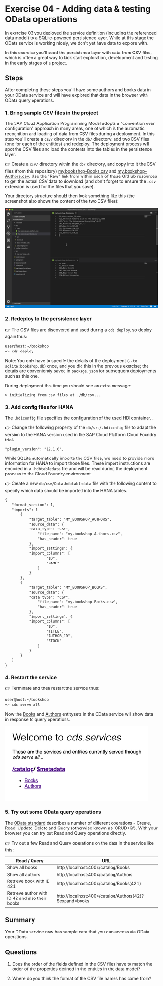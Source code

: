 # Exercise 04 - Adding data & testing OData operations

In [exercise 03](../03/) you deployed the service definition (including the referenced data model) to a SQLite-powered persistence layer. While at this stage the OData service is working nicely, we don't yet have data to explore with.

In this exercise you'll seed the persistence layer with data from CSV files, which is often a great way to kick start exploration, development and testing in the early stages of a project.


## Steps

After completing these steps you'll have some authors and books data in your OData service and will have explored that data in the browser with OData query operations.


### 1. Bring sample CSV files in the project

The SAP Cloud Application Programming Model adopts a "convention over configuration" approach in many areas, one of which is the automatic recognition and loading of data from CSV files during a deployment. In this step you'll create a `csv/` directory in the `db/` directory, add two CSV files (one for each of the entities) and redeploy. The deployment process will spot the CSV files and load the contents into the tables in the persistence layer.

:point_right: Create a `csv/` directory within the `db/` directory, and copy into it the CSV files (from this repository) [my.bookshop-Books.csv](my.bookshop-Books.csv) and [my.bookshop-Authors.csv](my.bookshop-Authors.csv). Use the "Raw" link from within each of these GitHub resources to get the actual CSV data to download (and don't forget to ensure the `.csv` extension is used for the files that you save).

Your directory structure should then look something like this (the screenshot also shows the content of the two CSV files):

![the CSV files in the right place](csv-files.png)


### 2. Redeploy to the persistence layer

:point_right: The CSV files are discovered and used during a `cds deploy`, so deploy again thus:

```sh
user@host:~/bookshop
=> cds deploy
```

Note: You only have to specify the details of the deployment (`--to sqlite:bookshop.db`) once, and you did this in the previous exercise; the details are conveniently saved in `package.json` for subsequent deployments such as this one.

During deployment this time you should see an extra message:

```
> initializing from csv files at ./db/csv...
```


### 3. Add config files for HANA
The `.hdiconfig` file specifies the configuration of the used HDI container. .

:point_right: Change the following property of the `db/src/.hdiconfig` file to adapt the version to the HANA version used in the SAP Cloud Platform Cloud Foundry trial.
```
"plugin_version": "12.1.0",
```

While SQLite automatically imports the CSV files, we need to provide more information for HANA to import those files. These import instructions are encoded in a `.hdbtabledata` file and will be read during the deployment process to the Cloud Foundry environment.

 :point_right: Create a new `db/csv/Data.hdbtabledata` file with the following content to specify which data should be imported into the HANA tables.
```
{
   "format_version": 1,
   "imports": [
       {
           "target_table": "MY_BOOKSHOP_AUTHORS",
           "source_data": {
           "data_type": "CSV",
               "file_name": "my.bookshop-Authors.csv",
               "has_header": true
           },
           "import_settings": {
           "import_columns": [
                   "ID",
                   "NAME"
               ]
           }
       },
       {
           "target_table": "MY_BOOKSHOP_BOOKS",
           "source_data": {
           "data_type": "CSV",
               "file_name": "my.bookshop-Books.csv",
               "has_header": true
           },
           "import_settings": {
           "import_columns": [
                   "ID",
                   "TITLE",
                   "AUTHOR_ID",
                   "STOCK"
               ]
           }
       }
   ]
}
```

### 4. Restart the service

:point_right: Terminate and then restart the service thus:

```sh
user@host:~/bookshop
=> cds serve all
```

Now the [Books](http://localhost:4004/catalog/Books) and [Authors](http://localhost:4004/catalog/Authors) entitysets in the OData service will show data in response to query operations.

![Books and Authors in the OData service](books-and-authors.png)


### 5. Try out some OData query operations

The [OData standard](https://www.odata.org/) describes a number of different operations - Create, Read, Update, Delete and Query (otherwise known as 'CRUD+Q'). With your browser you can try out Read and Query operations directly.

:point_right: Try out a few Read and Query operations on the data in the service like this:

| Read / Query | URL |
| ----- | --- |
| Show all books | http://localhost:4004/catalog/Books |
| Show all authors | http://localhost:4004/catalog/Authors |
| Retrieve book with ID 421 | http://localhost:4004/catalog/Books(421) |
| Retrieve author with ID 42 and also their books | http://localhost:4004/catalog/Authors(42)?$expand=books |


## Summary

Your OData service now has sample data that you can access via OData operations.


## Questions

1. Does the order of the fields defined in the CSV files have to match the order of the properties defined in the entities in the data model?

1. Where do you think the format of the CSV file names has come from?

